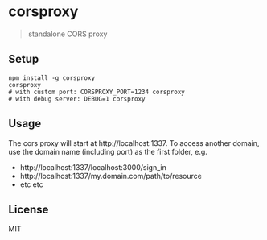 # corsproxy

> standalone CORS proxy

## Setup

```
npm install -g corsproxy
corsproxy
# with custom port: CORSPROXY_PORT=1234 corsproxy
# with debug server: DEBUG=1 corsproxy
```

## Usage

The cors proxy will start at http://localhost:1337.
To access another domain, use the domain name (including port) as the first folder, e.g.

- http://localhost:1337/localhost:3000/sign_in
- http://localhost:1337/my.domain.com/path/to/resource
- etc etc

## License

MIT
